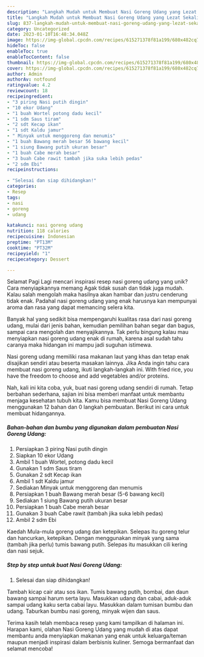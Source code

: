 ```yaml
---
description: "Langkah Mudah untuk Membuat Nasi Goreng Udang yang Lezat Sekali, Mengugah Selera"
title: "Langkah Mudah untuk Membuat Nasi Goreng Udang yang Lezat Sekali, Mengugah Selera"
slug: 837-langkah-mudah-untuk-membuat-nasi-goreng-udang-yang-lezat-sekali-mengugah-selera
category: Uncategorized
date: 2023-01-10T16:48:34.048Z
image: https://img-global.cpcdn.com/recipes/615271378f81a199/680x482cq70/nasi-goreng-udang-foto-resep-utama.jpg
hideToc: false
enableToc: true
enableTocContent: false
thumbnail: https://img-global.cpcdn.com/recipes/615271378f81a199/680x482cq70/nasi-goreng-udang-foto-resep-utama.jpg
cover: https://img-global.cpcdn.com/recipes/615271378f81a199/680x482cq70/nasi-goreng-udang-foto-resep-utama.jpg
author: Admin
authorAv: notfound
ratingvalue: 4.2
reviewcount: 18
recipeingredient:
- "3 piring Nasi putih dingin"
- "10 ekor Udang"
- "1 buah Wortel potong dadu kecil"
- "1 sdm Saus tiram"
- "2 sdt Kecap ikan"
- "1 sdt Kaldu jamur"
- " Minyak untuk menggoreng dan menumis"
- "1 buah Bawang merah besar 56 bawang kecil"
- "1 siung Bawang putih ukuran besar"
- "1 buah Cabe merah besar"
- "3 buah Cabe rawit tambah jika suka lebih pedas"
- "2 sdm Ebi"
recipeinstructions:

- "Selesai dan siap dihidangkan!"
categories:
- Resep
tags:
- nasi
- goreng
- udang

katakunci: nasi goreng udang 
nutrition: 118 calories
recipecuisine: Indonesian
preptime: "PT13M"
cooktime: "PT32M"
recipeyield: "1"
recipecategory: Dessert

---
```



Selamat Pagi Lagi mencari inspirasi resep nasi goreng udang yang unik? Cara menyiapkannya memang Agak tidak susah dan tidak juga mudah. Kalau salah mengolah maka hasilnya akan hambar dan justru cenderung tidak enak. Padahal nasi goreng udang yang enak harusnya kan mempunyai aroma dan rasa yang dapat memancing selera kita.


Banyak hal yang sedikit bisa mempengaruhi kualitas rasa dari nasi goreng udang, mulai dari jenis bahan, kemudian pemilihan bahan segar dan bagus, sampai cara mengolah dan menyajikannya. Tak perlu bingung kalau mau menyiapkan nasi goreng udang enak di rumah, karena asal sudah tahu caranya maka hidangan ini mampu jadi suguhan istimewa.

Nasi goreng udang memiliki rasa makanan laut yang khas dan tetap enak disajikan sendiri atau beserta masakan lainnya. Jika Anda ingin tahu cara membuat nasi goreng udang, ikuti langkah-langkah ini. With fried rice, you have the freedom to choose and add vegetables and/or proteins.


Nah, kali ini kita coba, yuk, buat nasi goreng udang sendiri di rumah. Tetap berbahan sederhana, sajian ini bisa memberi manfaat untuk membantu menjaga kesehatan tubuh kita. Kamu bisa membuat Nasi Goreng Udang menggunakan 12 bahan dan 0 langkah pembuatan. Berikut ini cara untuk membuat hidangannya.

<!--inarticleads1-->

##### Bahan-bahan dan bumbu yang digunakan dalam pembuatan Nasi Goreng Udang:

1. Persiapkan 3 piring Nasi putih dingin
1. Siapkan 10 ekor Udang
1. Ambil 1 buah Wortel, potong dadu kecil
1. Gunakan 1 sdm Saus tiram
1. Gunakan 2 sdt Kecap ikan
1. Ambil 1 sdt Kaldu jamur
1. Sediakan  Minyak untuk menggoreng dan menumis
1. Persiapkan 1 buah Bawang merah besar (5-6 bawang kecil)
1. Sediakan 1 siung Bawang putih ukuran besar
1. Persiapkan 1 buah Cabe merah besar
1. Gunakan 3 buah Cabe rawit (tambah jika suka lebih pedas)
1. Ambil 2 sdm Ebi


Kaedah Mula-mula goreng udang dan ketepikan. Selepas itu goreng telur dan hancurkan, ketepikan. Dengan menggunakan minyak yang sama (tambah jika perlu) tumis bawang putih. Selepas itu masukkan cili kering dan nasi sejuk. 

<!--inarticleads2-->

##### Step by step untuk buat Nasi Goreng Udang:


1. Selesai dan siap dihidangkan!

Tambah kicap cair atau sos ikan. Tumis bawang putih, bombai, dan daun bawang sampai harum serta layu. Masukkan udang dan cabai, aduk-aduk sampai udang kaku serta cabai layu. Masukkan dalam tumisan bumbu dan udang. Taburkan bumbu nasi goreng, minyak wijen dan saus. 

Terima kasih telah membaca resep yang kami tampilkan di halaman ini. Harapan kami, olahan Nasi Goreng Udang yang mudah di atas dapat membantu anda menyiapkan makanan yang enak untuk keluarga/teman maupun menjadi inspirasi dalam berbisnis kuliner. Semoga bermanfaat dan selamat mencoba!
